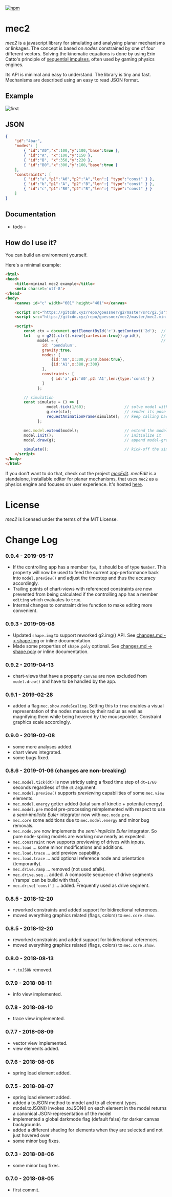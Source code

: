 [![npm](https://img.shields.io/npm/v/mec2.svg)](https://www.npmjs.com/package/mec2)

# mec2

*mec2* is a javascript library for simulating and analysing planar mechanisms or linkages. The concept is based on *nodes* constrained by one of four different vectors. Solving the kinematic equations is done by using Erin Catto's principle of [sequential impulses](http://box2d.org/downloads/), often used by gaming physics engines.

Its API is minimal and easy to understand. The library is tiny and fast. Mechanisms are described using an easy to read JSON format.

## Example

![first](./img/4bar.gif)

## JSON

```json
{
    "id":"4bar",
    "nodes": [
        { "id":"A0","x":100,"y":100,"base":true },
        { "id":"A", "x":100,"y":150 },
        { "id":"B", "x":350,"y":220 },
        { "id":"B0","x":300,"y":100,"base":true }
    ],
    "constraints": [
        { "id":"a","p1":"A0","p2":"A","len":{ "type":"const" } },
        { "id":"b","p1":"A", "p2":"B","len":{ "type":"const" } },
        { "id":"c","p1":"B0","p2":"B","len":{ "type":"const" } }
    ]
}
```

## Documentation

- todo -

## How do I use it?

You can build an environment yourself.

Here's a minimal example:


```html
<html>
<head>
    <title>minimal mec2 example</title>
    <meta charset='utf-8'>
</head>
<body>
    <canvas id="c" width="601" height="401"></canvas>

    <script src="https://gitcdn.xyz/repo/goessner/g2/master/src/g2.js"></script>
    <script src="https://gitcdn.xyz/repo/goessner/mec2/master/mec2.min.js"></script>

    <script>
        const ctx = document.getElementById('c').getContext('2d');  // the canvas-context
        let   g = g2().clr().view({cartesian:true}).grid(),         // a g2 graphics-object
              model = {                                             // your model
                id: 'pendulum',
                gravity:true,
                nodes: [
                    {id:'A0',x:300,y:240,base:true},
                    {id:'A1',x:380,y:300}
                ],
                constraints: [
                    { id:'a',p1:'A0',p2:'A1',len:{type:'const'} }
                ]
              };

        // simulation
        const simulate = () => {
                  model.tick(1/60);                 // solve model with fixed stepping
                  g.exe(ctx);                       // render its pose on the canvas
                  requestAnimationFrame(simulate);  // keep calling back
              };

        mec.model.extend(model);                    // extend the model
        model.init();                               // initialize it
        model.draw(g);                              // append model-graphics to graphics-obj

        simulate();                                 // kick-off the simulation
    </script>
</body>
</html>
```

If you don't want to do that, check out the project [_mecEdit_](https://github.com/jauhl/mecEdit "mecEdit on GitHub"). _mecEdit_ is a standalone, installable editor for planar mechanisms, that uses `mec2` as a physics engine and focuses on user experience. It's hosted [here](https://jauhl.github.io/mecEdit/mecEdit.html "mecEdit").

# License

*mec2* is licensed under the terms of the MIT License.

# Change Log

### 0.9.4 - 2019-05-17

* If the controlling app has a member `fps`, it should be of type `Number`. This property will now be used to feed the current app-performance back into `model.preview()` and adjust the timestep and thus the accuracy accordingly.
* Trailing points of chart-views with referenced constraints are now prevented from being calculated if the controlling app has a member `editing` which evaluates to `true`.
* Internal changes to constraint drive function to make editing more convenient.

### 0.9.3 - 2019-05-08

* Updated `shape.img` to support reworked g2.img() API. See [changes.md -> shape.img](./changes.md#shapeimg) or inline documentation.
* Made some properties of `shape.poly` optional. See [changes.md -> shape.poly](./changes.md#shapepoly) or inline documentation.

### 0.9.2 - 2019-04-13

* chart-views that have a property `canvas` are now excluded from `model.draw()` and have to be handled by the app.

### 0.9.1 - 2019-02-28

* added a flag `mec.show.nodeScaling`. Setting this to `true` enables a visual representation of the nodes masses by their radius as well as magnifying them while being hovered by the mousepointer. Constraint graphics scale accordingly.

### 0.9.0 - 2019-02-08

* some more analyses added.
* chart views integrated.
* some bugs fixed.

### 0.8.6 - 2019-01-06 (changes are non-breaking)

* `mec.model.tick(dt)` is now strictly using a fixed time step of `dt=1/60` seconds regardless of the `dt` argument.
* `mec.model.preview()` supports *preview*ing capabilities of some `mec.view` elements.
* `mec.model.energy` getter added (total sum of kinetic + potential energy).
* `mec.model.pre` model pre-processing reimplemented with respect to use a *semi-implicite Euler* integrator now with `mec.node.pre`.
* `mec.core` some additions due to `mec.model.energy` and minor bug removals.
* `mec.node.pre` now implements the *semi-implicite Euler* integrator. So pure node-spring models are working now nearly as expected.
* `mec.constraint` now supports previewing of drives with *input*s.
* `mec.load` ... some minor modifications and additions.
* `mec.load.trace` ... add preview capability.
* `mec.load.trace` ... add optional reference node and orientation (temporarily).
* `mec.drive.ramp` ... removed (not used afaik).
* `mec.drive.seq` ... added. A composite sequence of drive segments ('ramps' can be build with that).
* `mec.drive['const']` ... added. Frequently used as drive segment.

### 0.8.5 - 2018-12-20

* reworked constraints and added support for bidirectional references.
* moved everything graphics related (flags, colors) to `mec.core.show`.

### 0.8.5 - 2018-12-20

* reworked constraints and added support for bidirectional references.
* moved everything graphics related (flags, colors) to `mec.core.show`.

### 0.8.0 - 2018-08-13

* `*.toJSON` removed.

### 0.7.9 - 2018-08-11

* info view implemented.

### 0.7.8 - 2018-08-10

* trace view implemented.

### 0.7.7 - 2018-08-09

* vector view implemented.
* view elements added.

### 0.7.6 - 2018-08-08

* spring load element added.

### 0.7.5 - 2018-08-07

* spring load element added.
* added a toJSON method to model and to all element types. model.toJSON() invokes .toJSON() on each element in the model returns a canonical JSON-representation of the model
* implemented a global darkmode flag (default false) for darker canvas backgrounds
* added a different shading for elements when they are selected and not just hovered over
* some minor bug fixes.

### 0.7.3 - 2018-08-06

* some minor bug fixes.

### 0.7.0 - 2018-08-05

* first commit.
